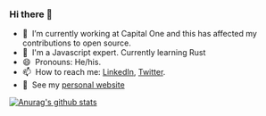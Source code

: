### Hi there 👋

- 🌱 &nbsp;I’m currently working at Capital One and this has affected my contributions to open source.
- 🔧 &nbsp;I'm a Javascript expert. Currently learning Rust
- 😄 &nbsp;Pronouns: He/his.
- 📫 &nbsp;How to reach me: <a href="https://www.linkedin.com/in/daniel-morales-s96/" target="_blank">LinkedIn</a>, <a href="https://twitter.com/Princedany96" target="_blank">Twitter</a>.
- 💼 &nbsp;See my <a href="https://danielmorales.me" target="_blank">personal website</a>

[![Anurag's github stats](https://github-readme-stats.vercel.app/api?username=PrinceD96&hide=stars&show_icons=true&count_private=true&theme=vue)](https://github.com/anuraghazra/github-readme-stats)

